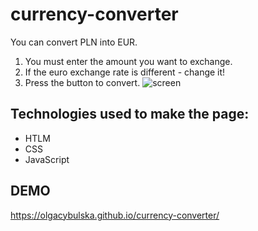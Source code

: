 # currency-converter 
You can convert PLN into EUR.  
1. You must enter the amount you want to exchange.
2. If the euro exchange rate is different - change it!
3. Press the button to convert.
![screen](https://olgacybulska.github.io/currency-converter/images/currency-converter-screen.png)

## Technologies used to make the page:
- HTLM
- CSS
- JavaScript  
## DEMO  
https://olgacybulska.github.io/currency-converter/
